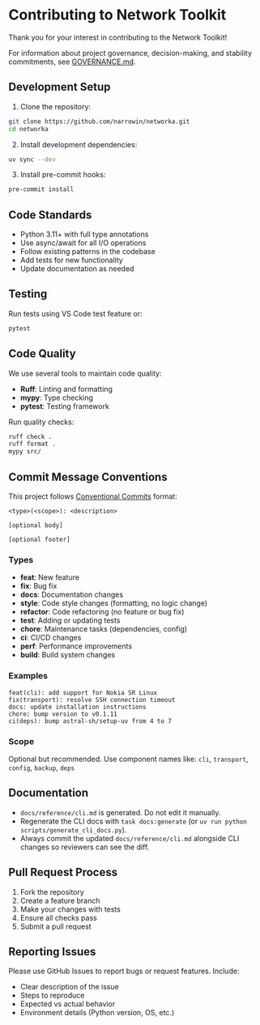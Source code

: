 # Contributing to Network Toolkit

Thank you for your interest in contributing to the Network Toolkit!

For information about project governance, decision-making, and stability commitments, see [GOVERNANCE.md](GOVERNANCE.md).

## Development Setup

1. Clone the repository:

```bash
git clone https://github.com/narrowin/networka.git
cd networka
```

2. Install development dependencies:

```bash
uv sync --dev
```

3. Install pre-commit hooks:

```bash
pre-commit install
```

## Code Standards

- Python 3.11+ with full type annotations
- Use async/await for all I/O operations
- Follow existing patterns in the codebase
- Add tests for new functionality
- Update documentation as needed

## Testing

Run tests using VS Code test feature or:

```bash
pytest
```

## Code Quality

We use several tools to maintain code quality:

- **Ruff**: Linting and formatting
- **mypy**: Type checking
- **pytest**: Testing framework

Run quality checks:

```bash
ruff check .
ruff format .
mypy src/
```

## Commit Message Conventions

This project follows [Conventional Commits](https://www.conventionalcommits.org/) format:

```text
<type>(<scope>): <description>

[optional body]

[optional footer]
```

### Types

- **feat**: New feature
- **fix**: Bug fix
- **docs**: Documentation changes
- **style**: Code style changes (formatting, no logic change)
- **refactor**: Code refactoring (no feature or bug fix)
- **test**: Adding or updating tests
- **chore**: Maintenance tasks (dependencies, config)
- **ci**: CI/CD changes
- **perf**: Performance improvements
- **build**: Build system changes

### Examples

```text
feat(cli): add support for Nokia SR Linux
fix(transport): resolve SSH connection timeout
docs: update installation instructions
chore: bump version to v0.1.11
ci(deps): bump astral-sh/setup-uv from 4 to 7
```

### Scope

Optional but recommended. Use component names like: `cli`, `transport`, `config`, `backup`, `deps`

## Documentation

- `docs/reference/cli.md` is generated. Do not edit it manually.
- Regenerate the CLI docs with `task docs:generate` (or `uv run python scripts/generate_cli_docs.py`).
- Always commit the updated `docs/reference/cli.md` alongside CLI changes so reviewers can see the diff.

## Pull Request Process

1. Fork the repository
2. Create a feature branch
3. Make your changes with tests
4. Ensure all checks pass
5. Submit a pull request

## Reporting Issues

Please use GitHub Issues to report bugs or request features. Include:

- Clear description of the issue
- Steps to reproduce
- Expected vs actual behavior
- Environment details (Python version, OS, etc.)

